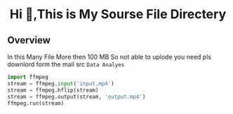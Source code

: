 <h1 align="center">Hi 👋,This is My Sourse File Directery</h1>

## Overview

In this Many File More then 100 MB So not able to uplode you need pls downlord form the mail src
  `Data Analyes`

```python
import ffmpeg
stream = ffmpeg.input('input.mp4')
stream = ffmpeg.hflip(stream)
stream = ffmpeg.output(stream, 'output.mp4')
ffmpeg.run(stream)
```
